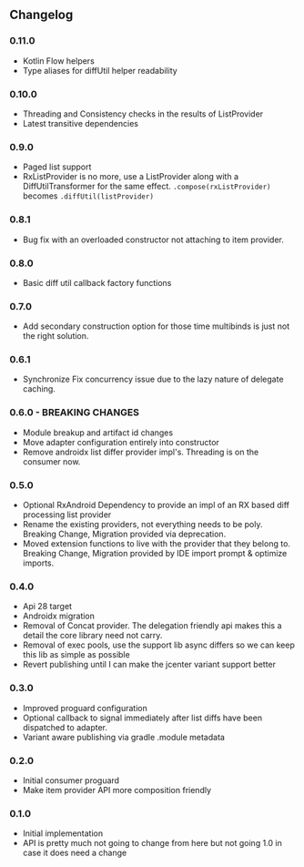 ## Changelog

### 0.11.0
- Kotlin Flow helpers
- Type aliases for diffUtil helper readability

### 0.10.0
- Threading and Consistency checks in the results of ListProvider
- Latest transitive dependencies

### 0.9.0
- Paged list support
- RxListProvider is no more, use a ListProvider along with a DiffUtilTransformer for the same effect. 
`.compose(rxListProvider)` becomes `.diffUtil(listProvider)`

### 0.8.1
- Bug fix with an overloaded constructor not attaching to item provider.

### 0.8.0
- Basic diff util callback factory functions

### 0.7.0
- Add secondary construction option for those time multibinds is just not the right solution.

### 0.6.1
- Synchronize Fix concurrency issue due to the lazy nature of delegate caching.

### 0.6.0 - BREAKING CHANGES
- Module breakup and artifact id changes
- Move adapter configuration entirely into constructor
- Remove androidx list differ provider impl's. Threading is on the consumer now.

### 0.5.0
- Optional RxAndroid Dependency to provide an impl of an RX based diff processing list provider
- Rename the existing providers, not everything needs to be poly. Breaking Change, Migration provided via deprecation.
- Moved extension functions to live with the provider that they belong to. Breaking Change, Migration provided by IDE import prompt & optimize imports.

### 0.4.0
- Api 28 target
- Androidx migration
- Removal of Concat provider. The delegation friendly api makes this a detail the core library need not carry.
- Removal of exec pools, use the support lib async differs so we can keep this lib as simple as possible
- Revert publishing until I can make the jcenter variant support better

### 0.3.0

- Improved proguard configuration
- Optional callback to signal immediately after list diffs have been dispatched to adapter.
- Variant aware publishing via gradle .module metadata

### 0.2.0

- Initial consumer proguard
- Make item provider API more composition friendly

### 0.1.0

- Initial implementation
- API is pretty much not going to change from here but not going 1.0 in case it does need a change
